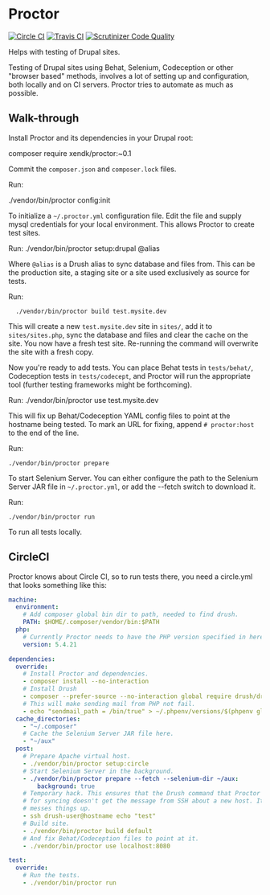 
Proctor
=======

[![Circle CI](https://circleci.com/gh/xendk/proctor.svg?style=svg)](https://circleci.com/gh/xendk/proctor)
[![Travis CI](https://travis-ci.org/xendk/proctor.svg?branch=master)](https://travis-ci.org/xendk/proctor)
[![Scrutinizer Code Quality](https://scrutinizer-ci.com/g/xendk/proctor/badges/quality-score.png?b=master)](https://scrutinizer-ci.com/g/xendk/proctor/?branch=master)

Helps with testing of Drupal sites.

Testing of Drupal sites using Behat, Selenium, Codeception or other
"browser based" methods, involves a lot of setting up and
configuration, both locally and on CI servers. Proctor tries to
automate as much as possible.

Walk-through
------------

Install Proctor and its dependencies in your Drupal root:

  composer require xendk/proctor:~0.1

Commit the `composer.json` and `composer.lock` files.

Run:

  ./vendor/bin/proctor config:init

To initialize a `~/.proctor.yml` configuration file. Edit the file and
supply mysql credentials for your local environment. This allows
Proctor to create test sites.

Run:
      ./vendor/bin/proctor setup:drupal @alias

Where `@alias` is a Drush alias to sync database and files from. This
can be the production site, a staging site or a site used exclusively
as source for tests.

Run:

      ./vendor/bin/proctor build test.mysite.dev

This will create a new `test.mysite.dev` site in `sites/`, add it to
`sites/sites.php`, sync the database and files and clear the cache on
the site. You now have a fresh test site. Re-running the command will
overwrite the site with a fresh copy.

Now you're ready to add tests. You can place Behat tests in
`tests/behat/`, Codeception tests in `tests/codecept`, and Proctor
will run the appropriate tool (further testing frameworks might be
forthcoming).

Run: 
    ./vendor/bin/proctor use test.mysite.dev

This will fix up Behat/Codeception YAML config files to point at the
hostname being tested. To mark an URL for fixing, append
`# proctor:host` to the end of the line.

Run:

    ./vendor/bin/proctor prepare

To start Selenium Server. You can either configure the path to the
Selenium Server JAR file in `~/.proctor.yml`, or add the --fetch
switch to download it.

Run:

    ./vendor/bin/proctor run

To run all tests locally.

CircleCI
--------

Proctor knows about Circle CI, so to run tests there, you need a
circle.yml that looks something like this:

```yaml
machine:
  environment:
    # Add composer global bin dir to path, needed to find drush.
    PATH: $HOME/.composer/vendor/bin:$PATH
  php:
    # Currently Proctor needs to have the PHP version specified in here.
    version: 5.4.21

dependencies:
  override:
    # Install Proctor and dependencies.
    - composer install --no-interaction
    # Install Drush
    - composer --prefer-source --no-interaction global require drush/drush:6.2.0
    # This will make sending mail from PHP not fail.
    - echo "sendmail_path = /bin/true" > ~/.phpenv/versions/$(phpenv global)/etc/conf.d/sendmail.ini
  cache_directories:
    - "~/.composer"
    # Cache the Selenium Server JAR file here.
    - "~/aux"
  post:
    # Prepare Apache virtual host.
    - ./vendor/bin/proctor setup:circle
    # Start Selenium Server in the background.
    - ./vendor/bin/proctor prepare --fetch --selenium-dir ~/aux:
        background: true
    # Temporary hack. This ensures that the Drush command that Proctor uses
    # for syncing doesn't get the message from SSH about a new host. It
    # messes things up.
    - ssh drush-user@hostname echo "test"
    # Build site.
    - ./vendor/bin/proctor build default
    # And fix Behat/Codeception files to point at it.
    - ./vendor/bin/proctor use localhost:8080

test:
  override:
    # Run the tests.
    - ./vendor/bin/proctor run
```
